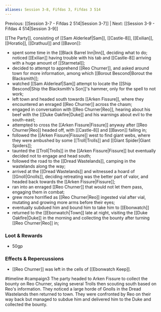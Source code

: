 ```yaml
---
aliases: Session 3-8, Fifdas 3, Fifdas 3 514
---
```

Previous: [[Session 3-7 - Fifdas 2 514|Session 3-7]] | Next: [[Session 3-9 - Fifdas 4 514|Session 3-9]]

[[The Party]], consisting of [[Sam Alderleaf|Sam]], [[Castle-8]], [[Exilian]], [[Horatio]], [[Drathuul]] and [[Bavon]]:

- spent some time in the [[Black Barrel Inn|Inn]], deciding what to do; noticed [[Exilian]] having trouble with his tab and [[Castle-8]] arriving with a huge amount of [[Starmetal]];
- decided to attempt to apprehend [[Reo Churner]], and asked around town for more information, among which [[Borout Bescond|Borout the Blacksmith]];
- watched [[Sam Alderleaf|Sam]] attempt to locate the [[Ship Bescond|Ship the Blacksmith's Son]]'s hammer, only for the spell to not work;
- left town and headed south towards [[Arken Fissure]], where they encountered an enraged [[Reo Churner]] across the chasm;
- engaged in conversation with [[Reo Churner|Reo]], hearing about his beef with the [[Duke Oakfire|Duke]] and his warnings about evil to the south-east;
- attempted to cross the [[Arken Fissure|Fissure]] anyway after [[Reo Churner|Reo]] headed off, with [[Castle-8]] and [[Bavon]] falling in;
- followed the [[Arken Fissure|Fissure]] west to find giant webs, where they were ambushed by some [[Troll|Trolls]] and [[Giant Spider|Giant Spiders]];
- taunted the [[Troll|Trolls]] in the [[Arken Fissure|Fissure]] but eventually decided not to engage and head south;
- followed the road to the [[Dread Wastelands]], camping in the wastelands along the way;
- arrived at the [[Dread Wastelands]] and witnessed a hoard of [[Gnoll|Gnolls]], deciding retreating was the better part of valor, and headed back towards the [[Arken Fissure|Fissure]];
- ran into an enraged [[Reo Churner]] that would not let them pass, engaging them in combat;
- grew more horrified as [[Reo Churner|Reo]] ingested vial after vial, mutating and growing more arms before their eyes;
- eventually subdued him and bound him to take him to [[Ebonwatch]]
- returned to the [[Ebonwatch|Town]] late at night, visiting the [[Duke Oakfire|Duke]] in the morning and collecting the bounty after turning [[Reo Churner|Reo]] in;

### Loot & Rewards
-   50gp

### Effects & Repercussions
-   [[Reo Churner]] was left in the cells of [[Ebonwatch Keep]].

#timeline 
#campaign3 
<span 
	  class='ob-timelines' 
	  data-date='514-05-03' 
	  data-title="Fifdas 3: The Mutant" 
	  data-class='green'>
	The party headed to Arken Fissure to collect the bounty on Reo Churner, slaying several Trolls then scouting south based on Reo's information. They noticed a large horde of Gnolls in the Dread Wastelands then returned to town. They were confronted by Reo on their way back but managed to subdue him and delivered him to the Duke and collected the bounty.
</span>
